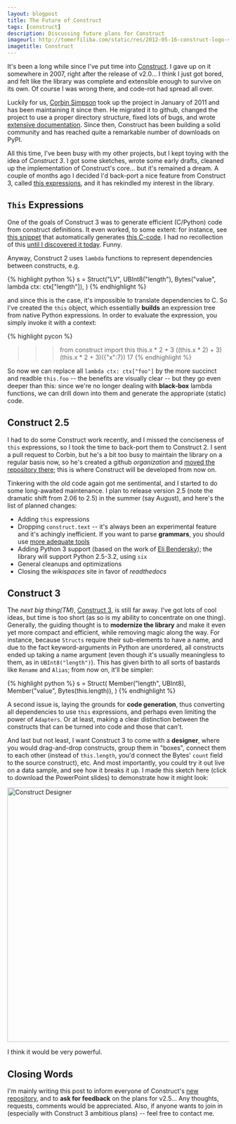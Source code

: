 ```yaml
---
layout: blogpost
title: The Future of Construct
tags: [construct]
description: Discussing future plans for Construct
imageurl: http://tomerfiliba.com/static/res/2012-05-16-construct-logo-small.png
imagetitle: Construct
---
```


It's been a long while since I've put time into [Construct](http://construct.wikispaces.com).
I gave up on it somewhere in 2007, right after the release of v2.0... I think I just got bored, 
and felt like the library was complete and extensible enough to survive on its own. Of course 
I was wrong there, and code-rot had spread all over.

Luckily for us, [Corbin Simpson](https://github.com/MostAwesomeDude/) took up the project in 
January of 2011 and has been maintaining it since then. He migrated it to github, changed the 
project to use a proper directory structure, fixed lots of bugs, and wrote 
[extensive documentation](http://construct.readthedocs.org/en/latest/). Since then, Construct 
has been building a solid community and has reached quite a remarkable number of downloads on PyPI. 

All this time, I've been busy with my other projects, but I kept toying with the idea of 
*Construct 3*. I got some sketches, wrote some early drafts, cleaned up the implementation of 
Construct's core... but it's remained a dream. A couple of months ago I decided I'd back-port a 
nice feature from Construct 3, called 
[this expressions](https://github.com/construct/construct/commit/969e5685ce7251af49c9e267a732b63bcea4e278),
and it has rekindled my interest in the library. 

`This` Expressions
------------------
One of the goals of Construct 3 was to generate efficient (C/Python) code from construct definitions.
It even worked, to some extent: for instance, see [this snippet](http://sebulbasvn.googlecode.com/svn/trunk/ccon/test.py) 
that automatically generates [this C-code](http://sebulbasvn.googlecode.com/svn/trunk/ccon/moshe.c). 
I had no recollection of this [until I discovered it today](https://github.com/MostAwesomeDude/construct/pull/20#issuecomment-5727638).
Funny.

Anyway, Construct 2 uses ``lambda`` functions to represent dependencies between constructs, e.g.

{% highlight python %}
s = Struct("LV",
    UBInt8("length"),
    Bytes("value", lambda ctx: ctx["length"]),
)
{% endhighlight %}

and since this is the case, it's impossible to translate dependencies to C. So I've created the 
``this`` object, which essentially **builds** an expression tree from native Python expressions.
In order to evaluate the expression, you simply invoke it with a context: 

{% highlight pycon %}
>>> from construct import this
>>> this.x * 2 + 3
((this.x * 2) + 3)
>>> (this.x * 2 + 3)({"x":7})
17
{% endhighlight %}

So now we can replace all ``lambda ctx: ctx["foo"]`` by the more succinct and readble ``this.foo`` --
the benefits are visually clear -- but they go even deeper than this: since we're no longer 
dealing with **black-box** lambda functions, we can drill down into them and generate the 
appropriate (static) code. 

Construct 2.5
-------------
I had to do some Construct work recently, and I missed the conciseness of ``this`` expressions,
so I took the time to back-port them to Construct 2. I sent a pull request to Corbin, but he's 
a bit too busy to maintain the library on a regular basis now, so he's created a github 
*organization* and [moved the repository there](https://github.com/construct/construct); 
this is where Construct will be developed from now on.

Tinkering with the old code again got me sentimental, and I started to do some long-awaited 
maintenance. I plan to release version 2.5 (note the dramatic shift from 2.06 to 2.5) in the summer 
(say August), and here's the list of planned changes:

* Adding ``this`` expressions
* Dropping ``construct.text`` -- it's always been an experimental feature and it's achingly 
  inefficient. If you want to parse **grammars**, you should use 
  [more adequate tools](http://wiki.python.org/moin/LanguageParsing)
* Adding Python 3 support (based on the work of [Eli Bendersky](https://github.com/MostAwesomeDude/construct/pull/19));
  the library will support Python 2.5-3.2, using ``six``
* General cleanups and optimizations
* Closing the *wikispaces* site in favor of *readthedocs*

Construct 3
-----------
The *next big thing(TM)*, [Construct 3](https://github.com/tomerfiliba/construct3), is still far away.
I've got lots of cool ideas, but time is too short (as so is my ability to concentrate on one thing).
Generally, the guiding thought is to **modernize the library** and make it even yet more compact 
and efficient, while removing magic along the way. For instance, because ``Structs`` require their 
sub-elements to have a name, and due to the fact keyword-arguments in Python are unordered, 
all constructs ended up taking a name argument (even though it's usually meaningless to them, 
as in ``UBInt8("length")``). This has given birth to all sorts of bastards like ``Rename`` and 
``Alias``; from now on, it'll be simpler:

{% highlight python %}
s = Struct(
    Member("length", UBInt8),
    Member("value", Bytes(this.length)),
)
{% endhighlight %}

A second issue is, laying the grounds for **code generation**, thus converting all dependencies 
to use ``this`` expressions, and perhaps even limiting the power of ``Adapters``. Or at least, 
making a clear distinction between the constructs that can be turned into code and those that can't.

And last but not least, I want Construct 3 to come with a **designer**, where you would drag-and-drop 
constructs, group them in "boxes", connect them to each other (instead of ``this.length``, you'd 
connect the Bytes' ``count`` field to the source construct), etc. And most importantly, you could
try it out live on a data sample, and see how it breaks it up. I made this sketch here (click to 
download the PowerPoint slides) to demonstrate how it might look:

<a href="http://tomerfiliba.com/static/res/2012-05-16-sketch.ppt">
<img src="http://tomerfiliba.com/static/res/2012-05-16-designer.png" title="Construct Designer" width="580px" />
</a>

I think it would be very powerful.

Closing Words
-------------
I'm mainly writing this post to inform everyone of Construct's [new repository](https://github.com/construct/construct),
and to **ask for feedback** on the plans for v2.5... Any thoughts, requests, comments would be
appreciated. Also, if anyone wants to join in (especially with Construct 3 ambitious plans) -- 
feel free to contact me.


